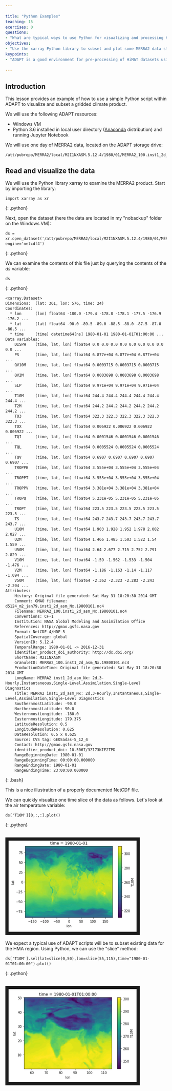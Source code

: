 ```yaml
---

title: "Python Examples"
teaching: 15
exercises: 0
questions: 
- "What are typical ways to use Python for visualizing and processing HiMAT data?"
objectives:
- "Use the xarray Python library to subset and plot some MERRA2 data stored on ADAPT"
keypoints:
- "ADAPT is a good environment for pre-processing of HiMAT datasets using open source toolkits."

---
```


## Introduction

This lesson provides an example of how to use a simple Python script within ADAPT to visualize and subset a gridded climate product.

We will use the following ADAPT resources:

* Windows VM
* Python 3.6 installed in local user directory ([Anaconda](https://geohackweek.github.io/Introductory/00-conda-tutorial/) distribution) and running Jupyter Notebook

We will use one day of MERRA2 data, located on the ADAPT storage drive:

```
/att/pubrepo/MERRA2/local/M2I1NXASM.5.12.4/1980/01/MERRA2_100.inst1_2d_asm_Nx.19800101.nc4
```

## Read and visualize the data

We will use the Python library xarray to examine the MERRA2 product. Start by importing the library:
 
~~~
import xarray as xr
~~~
{: .python}

Next, open the dataset (here the data are located in my "nobackup" folder on the Windows VM):

~~~
ds = xr.open_dataset('/att/pubrepo/MERRA2/local/M2I1NXASM.5.12.4/1980/01/MERRA2_100.inst1_2d_asm_Nx.19800101.nc4', engine='netcdf4')
~~~
{: .python}

We can examine the contents of this file just by querying the contents of the *ds* variable:

~~~
ds
~~~
{: .python}

~~~
<xarray.Dataset>
Dimensions:  (lat: 361, lon: 576, time: 24)
Coordinates:
  * lon      (lon) float64 -180.0 -179.4 -178.8 -178.1 -177.5 -176.9 -176.2 ...
  * lat      (lat) float64 -90.0 -89.5 -89.0 -88.5 -88.0 -87.5 -87.0 -86.5 ...
  * time     (time) datetime64[ns] 1980-01-01 1980-01-01T01:00:00 ...
Data variables:
    DISPH    (time, lat, lon) float64 0.0 0.0 0.0 0.0 0.0 0.0 0.0 0.0 0.0 ...
    PS       (time, lat, lon) float64 6.877e+04 6.877e+04 6.877e+04 ...
    QV10M    (time, lat, lon) float64 0.0003715 0.0003715 0.0003715 ...
    QV2M     (time, lat, lon) float64 0.0003698 0.0003698 0.0003698 ...
    SLP      (time, lat, lon) float64 9.971e+04 9.971e+04 9.971e+04 ...
    T10M     (time, lat, lon) float64 244.4 244.4 244.4 244.4 244.4 244.4 ...
    T2M      (time, lat, lon) float64 244.2 244.2 244.2 244.2 244.2 244.2 ...
    TO3      (time, lat, lon) float64 322.3 322.3 322.3 322.3 322.3 322.3 ...
    TOX      (time, lat, lon) float64 0.006922 0.006922 0.006922 0.006922 ...
    TQI      (time, lat, lon) float64 0.0001546 0.0001546 0.0001546 ...
    TQL      (time, lat, lon) float64 0.0005524 0.0005524 0.0005524 ...
    TQV      (time, lat, lon) float64 0.6907 0.6907 0.6907 0.6907 0.6907 ...
    TROPPB   (time, lat, lon) float64 3.555e+04 3.555e+04 3.555e+04 ...
    TROPPT   (time, lat, lon) float64 3.555e+04 3.555e+04 3.555e+04 ...
    TROPPV   (time, lat, lon) float64 3.381e+04 3.381e+04 3.381e+04 ...
    TROPQ    (time, lat, lon) float64 5.231e-05 5.231e-05 5.231e-05 ...
    TROPT    (time, lat, lon) float64 223.5 223.5 223.5 223.5 223.5 223.5 ...
    TS       (time, lat, lon) float64 243.7 243.7 243.7 243.7 243.7 243.7 ...
    U10M     (time, lat, lon) float64 1.903 1.928 1.952 1.978 2.002 2.027 ...
    U2M      (time, lat, lon) float64 1.466 1.485 1.503 1.522 1.54 1.559 ...
    U50M     (time, lat, lon) float64 2.64 2.677 2.715 2.752 2.791 2.829 ...
    V10M     (time, lat, lon) float64 -1.59 -1.562 -1.533 -1.504 -1.476 ...
    V2M      (time, lat, lon) float64 -1.186 -1.163 -1.14 -1.117 -1.094 ...
    V50M     (time, lat, lon) float64 -2.362 -2.323 -2.283 -2.243 -2.204 ...
Attributes:
    History: Original file generated: Sat May 31 18:20:30 2014 GMT
    Comment: GMAO filename: d5124_m2_jan79.inst1_2d_asm_Nx.19800101.nc4
    Filename: MERRA2_100.inst1_2d_asm_Nx.19800101.nc4
    Conventions: CF-1
    Institution: NASA Global Modeling and Assimilation Office
    References: http://gmao.gsfc.nasa.gov
    Format: NetCDF-4/HDF-5
    SpatialCoverage: global
    VersionID: 5.12.4
    TemporalRange: 1980-01-01 -> 2016-12-31
    identifier_product_doi_authority: http://dx.doi.org/
    ShortName: M2I1NXASM
    GranuleID: MERRA2_100.inst1_2d_asm_Nx.19800101.nc4
    ProductionDateTime: Original file generated: Sat May 31 18:20:30 2014 GMT
    LongName: MERRA2 inst1_2d_asm_Nx: 2d,3-Hourly,Instantaneous,Single-Level,Assimilation,Single-Level Diagnostics
    Title: MERRA2 inst1_2d_asm_Nx: 2d,3-Hourly,Instantaneous,Single-Level,Assimilation,Single-Level Diagnostics
    SouthernmostLatitude: -90.0
    NorthernmostLatitude: 90.0
    WesternmostLongitude: -180.0
    EasternmostLongitude: 179.375
    LatitudeResolution: 0.5
    LongitudeResolution: 0.625
    DataResolution: 0.5 x 0.625
    Source: CVS tag: GEOSadas-5_12_4
    Contact: http://gmao.gsfc.nasa.gov
    identifier_product_doi: 10.5067/3Z173KIE2TPD
    RangeBeginningDate: 1980-01-01
    RangeBeginningTime: 00:00:00.000000
    RangeEndingDate: 1980-01-01
    RangeEndingTime: 23:00:00.000000
~~~
{: .bash}

This is a nice illustration of a properly documented NetCDF file.

We can quickly visualize one time slice of the data as follows. Let's look at the air temperature variable:

~~~
ds['T10M'][0,:,:].plot()
~~~
{: .python}

<br>
<img src="../fig/temperaturePlot.png" width = "400" border = "10">
<br>

We expect a typical use of ADAPT scripts will be to subset existing data for the HMA region. Using Python, we can use the "slice" method:

~~~
ds['T10M'].sel(lat=slice(0,50),lon=slice(55,115),time="1980-01-01T01:00:00").plot()
~~~
{: .python}

<br>
<img src="../fig/temperaturePlotSubset.png" width = "400" border = "10">
<br>



